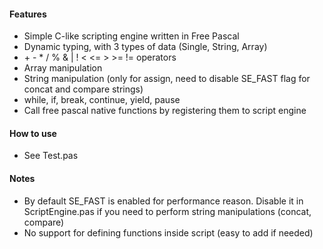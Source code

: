 #### Features
- Simple C-like scripting engine written in Free Pascal
- Dynamic typing, with 3 types of data (Single, String, Array)
- \+ - * / % & | ! < <= > >= != operators
- Array manipulation
- String manipulation (only for assign, need to disable SE_FAST flag for concat and compare strings)
- while, if, break, continue, yield, pause
- Call free pascal native functions by registering them to script engine

#### How to use
- See Test.pas
  
#### Notes
- By default SE_FAST is enabled for performance reason. Disable it in ScriptEngine.pas if you need to perform string manipulations (concat, compare)
- No support for defining functions inside script (easy to add if needed)

